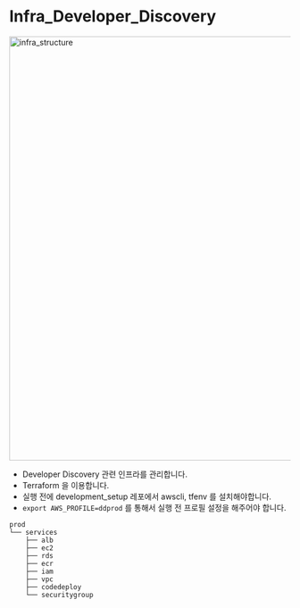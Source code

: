 # Infra_Developer_Discovery

<img width="760" alt="infra_structure" src="https://github.com/rha6780/Infra_Developer_Discovery/assets/47859845/a6884a28-c07a-4e2b-a154-310eff1f6eea">

- Developer Discovery 관련 인프라를 관리합니다.
- Terraform 을 이용합니다.
- 실행 전에 development_setup 레포에서 awscli, tfenv 를 설치해야합니다.
- `export AWS_PROFILE=ddprod` 를 통해서 실행 전 프로필 설정을 해주어야 합니다.

```
prod
└── services
    ├── alb
    ├── ec2
    ├── rds
    ├── ecr
    ├── iam
    ├── vpc
    ├── codedeploy
    └── securitygroup

```
